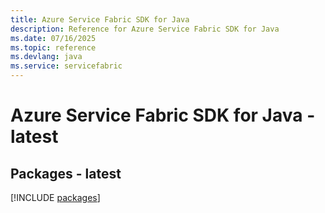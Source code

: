 ```yaml
---
title: Azure Service Fabric SDK for Java
description: Reference for Azure Service Fabric SDK for Java
ms.date: 07/16/2025
ms.topic: reference
ms.devlang: java
ms.service: servicefabric
---
```

# Azure Service Fabric SDK for Java - latest
## Packages - latest
[!INCLUDE [packages](service-fabric-index.md)]